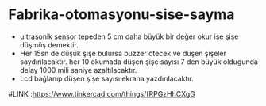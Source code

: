# Fabrika-otomasyonu-sise-sayma

* ultrasonik sensor tepeden 5 cm daha büyük bir değer okur ise şişe düşmüş demektir.
* Her 15sn de düşük şişe bulursa buzzer ötecek ve düşen şişeler saydırılacaktır. her 10 okumada düşen şişe sayısı 7 den büyük oldugunda delay 1000 mili saniye azaltılacaktır.
* Lcd bağlanıp düşen şişe sayısı ekrana yazdırılacaktır.

#LINK :https://www.tinkercad.com/things/fRPGzHhCXgG
